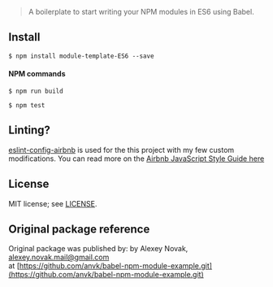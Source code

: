 > A boilerplate to start writing your NPM modules in ES6 using Babel.

## Install

```
$ npm install module-template-ES6 --save
```

#### NPM commands

```
$ npm run build
```

```
$ npm test
```

## Linting?

[eslint-config-airbnb](https://www.npmjs.com/package/eslint-config-airbnb) is used for the 
this project with my few custom modifications. 
You can read more on the [Airbnb JavaScript Style Guide here](https://github.com/airbnb/javascript)

## License

MIT license; see [LICENSE](./LICENSE).

## Original package reference

Original package was published by:
by Alexey Novak, alexey.novak.mail@gmail.com  
at [https://github.com/anvk/babel-npm-module-example.git](https://github.com/anvk/babel-npm-module-example.git)  
